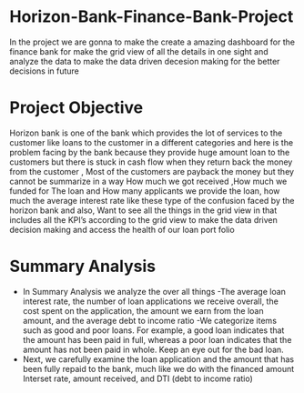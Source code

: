 # Horizon-Bank-Finance-Bank-Project
In the project we are gonna to make the create a amazing dashboard for the finance bank for make the grid view of all the details in one sight and analyze the data to 
make the data driven decesion making for the better decisions in future 
# Project Objective
Horizon bank is one of the bank which provides the lot of services to the customer like
loans to the customer in a different categories and here is the problem facing by the bank
because they provide huge amount loan to the customers but there is stuck in cash flow when
they return back the money from the customer , Most of the customers are payback the money
but they cannot be summarize in a way How much we got received ,How much we funded for 
The loan and How many applicants we provide the loan, how much the average interest rate 
like these type of the confusion faced by the horizon bank and also, Want to see  all the things in 
the grid view in that includes all the KPI’s according to the grid view to make the data driven decision making and access the health of our loan port folio
# Summary Analysis
- In Summary Analysis we analyze the over all things
-The average loan interest rate, the number of loan applications we receive overall, the cost spent on the application, the amount we earn from the loan amount, and the average debt to income ratio
-We categorize items such as good and poor loans. For example, a good loan indicates that the amount has been paid in full, whereas a poor loan indicates that the amount has not been paid in whole. Keep an eye out for the bad loan.
- Next, we carefully examine the loan application and the amount that has been fully repaid to the bank, much like we do with the financed amount  Interset rate, amount received, and DTI (debt to income ratio)
